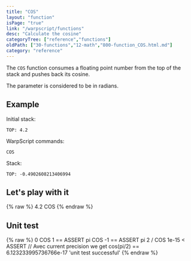 ```yaml
---
title: "COS"
layout: "function"
isPage: "true"
link: "/warpscript/functions"
desc: "Calculate the cosine"
categoryTree: ["reference","functions"]
oldPath: ["30-functions","12-math","800-function_COS.html.md"]
category: "reference"
---
```

 

The `COS` function consumes a floating point number from the top of the stack and pushes back its cosine.

The parameter is considered to be in radians.

## Example ##

Initial stack:

    TOP: 4.2


WarpScript commands:

    COS

Stack: 

    TOP: -0.4902608213406994

## Let's play with it ##

{% raw %}
<warp10-warpscript-widget backend="{{backend}}"  exec-endpoint="{{execEndpoint}}">4.2 
COS
</warp10-warpscript-widget>
{% endraw %}    


## Unit test ##

{% raw %}
<warp10-warpscript-widget backend="{{backend}}"  exec-endpoint="{{execEndpoint}}">0 COS 
1 == ASSERT
pi COS 
-1 == ASSERT
pi 2 / COS
1e-15 < ASSERT // Avec current precision we get cos(pi/2) == 6.123233995736766e-17
'unit test successful'
</warp10-warpscript-widget>
{% endraw %}        
